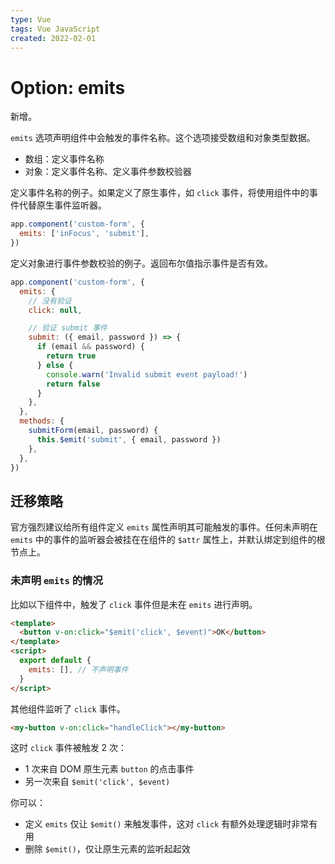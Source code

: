 ```yaml
---
type: Vue
tags: Vue JavaScript
created: 2022-02-01
---
```


# Option: emits

新增。

`emits` 选项声明组件中会触发的事件名称。这个选项接受数组和对象类型数据。

- 数组：定义事件名称
- 对象：定义事件名称、定义事件参数校验器

定义事件名称的例子。如果定义了原生事件，如 `click` 事件，将使用组件中的事件代替原生事件监听器。

```js
app.component('custom-form', {
  emits: ['inFocus', 'submit'],
})
```

定义对象进行事件参数校验的例子。返回布尔值指示事件是否有效。

```js
app.component('custom-form', {
  emits: {
    // 没有验证
    click: null,

    // 验证 submit 事件
    submit: ({ email, password }) => {
      if (email && password) {
        return true
      } else {
        console.warn('Invalid submit event payload!')
        return false
      }
    },
  },
  methods: {
    submitForm(email, password) {
      this.$emit('submit', { email, password })
    },
  },
})
```

## 迁移策略

官方强烈建议给所有组件定义 `emits` 属性声明其可能触发的事件。任何未声明在 `emits` 中的事件的监听器会被挂在在组件的 `$attr` 属性上，并默认绑定到组件的根节点上。

### 未声明 `emits` 的情况

比如以下组件中，触发了 `click` 事件但是未在 `emits` 进行声明。

```html
<template>
  <button v-on:click="$emit('click', $event)">OK</button>
</template>
<script>
  export default {
    emits: [], // 不声明事件
  }
</script>
```

其他组件监听了 `click` 事件。

```html
<my-button v-on:click="handleClick"></my-button>
```

这时 `click` 事件被触发 2 次：

- 1 次来自 DOM 原生元素 `button` 的点击事件
- 另一次来自 `$emit('click', $event)`

你可以：

- 定义 `emits` 仅让 `$emit()` 来触发事件，这对 `click` 有额外处理逻辑时非常有用
- 删除 `$emit()`，仅让原生元素的监听起起效
